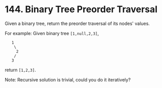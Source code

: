 # 144. Binary Tree Preorder Traversal

Given a binary tree, return the preorder traversal of its nodes' values.

For example:
Given binary tree `[1,null,2,3]`,
```
   1
    \
     2
    /
   3
```
return `[1,2,3]`.

Note: Recursive solution is trivial, could you do it iteratively?
